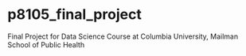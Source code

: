 # p8105_final_project
Final Project for Data Science Course at Columbia University, Mailman School of Public Health
